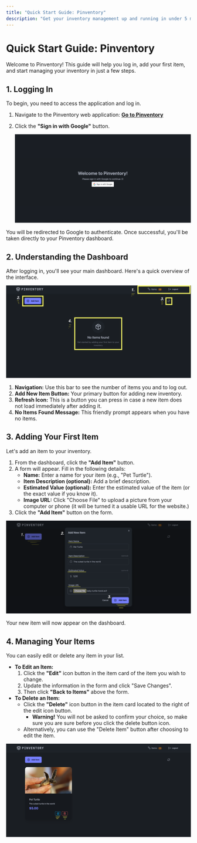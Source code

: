```yaml
---
title: "Quick Start Guide: Pinventory"
description: "Get your inventory management up and running in under 5 minutes."
---
```


# Quick Start Guide: Pinventory

Welcome to Pinventory! This guide will help you log in, add your first item, and start managing your inventory in just a few steps.

## 1. Logging In

To begin, you need to access the application and log in.

1.  Navigate to the Pinventory web application: **[Go to Pinventory](https://pern-store-project.onrender.com)**
2.  Click the **"Sign in with Google"** button.
    
    ![The Pinventory login screen, with the 'Sign in with Google' button highlighted.](/docs/images/login-screen.png)

You will be redirected to Google to authenticate. Once successful, you'll be taken directly to your Pinventory dashboard.



## 2. Understanding the Dashboard

After logging in, you'll see your main dashboard. Here's a quick overview of the interface.

![An annotated screenshot of the Pinventory dashboard, highlighting the Navigation bar, Empty Inventory message, Item Count, and 'Add New Item' button.](/docs/images/dashboard-annotated.png)

1.  **Navigation:** Use this bar to see the number of items you and to log out.
2.  **Add New Item Button:** Your primary button for adding new inventory.
3.  **Refresh Icon:** This is a button you can press in case a new item does not load immediately after adding it.
4.  **No Items Found Message:** This friendly prompt appears when you have no items.



## 3. Adding Your First Item

Let's add an item to your inventory.

1.  From the dashboard, click the **"Add Item"** button.
2.  A form will appear. Fill in the following details:
    * **Name:** Enter a name for your item (e.g., "Pet Turtle").
    * **Item Description (optional):** Add a brief description.
    * **Estimated Value (optional):** Enter the estimated value of the item (or the exact value if you know it).
    * **Image URL:** Click "Choose File" to upload a picture from your computer or phone (it will be turned it a usable URL for the website.)
3.  Click the **"Add Item"** button on the form.

![The 'Add New Item' form, filled out with example data.](/docs/images/add-item-form-annotated.png)

Your new item will now appear on the dashboard.



## 4. Managing Your Items
You can easily edit or delete any item in your list.

*   **To Edit an Item:** 
    1. Click the **"Edit"** icon button in the item card of the item you wish to change.
    2. Update the information in the form and click "Save Changes". 
    3. Then click **"Back to Items"** above the form.
*   **To Delete an Item:** 
    * Click the **"Delete"** icon button in the item card located to the right of the edit icon button. 
        * **Warning!** You will not be asked to confirm your choice, so make sure you are sure before you click the delete button icon.
    * Alternatively, you can use the "Delete Item" button after choosing to edit the item.

![A single inventory item in the list, with the 'Edit' and 'Delete' buttons clearly visible.](/docs/images/item-management.png)

